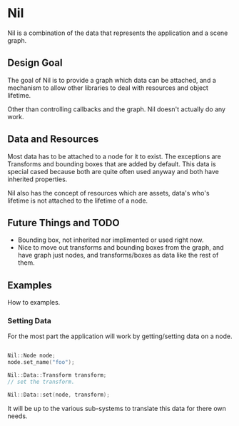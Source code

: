 # Nil

Nil is a combination of the data that represents the application and a scene graph.


## Design Goal

The goal of Nil is to provide a graph which data can be attached, and a mechanism to allow other libraries to deal with resources and object lifetime.

Other than controlling callbacks and the graph. Nil doesn't actually do any work.


## Data and Resources

Most data has to be attached to a node for it to exist. The exceptions are Transforms and bounding boxes that are added by default. This data is special cased because both are quite often used anyway and both have inherited properties.

Nil also has the concept of resources which are assets, data's who's lifetime is not attached to the lifetime of a node.


## Future Things and TODO

  - Bounding box, not inherited nor implimented or used right now.
  - Nice to move out transforms and bounding boxes from the graph, and have graph just nodes, and transforms/boxes as data like the rest of them.


## Examples

How to examples.

### Setting Data

For the most part the application will work by getting/setting data on a node.

```cpp

Nil::Node node;
node.set_name("foo");

Nil::Data::Transform transform;
// set the transform.

Nil::Data::set(node, transform);

```

It will be up to the various sub-systems to translate this data for there own needs.
